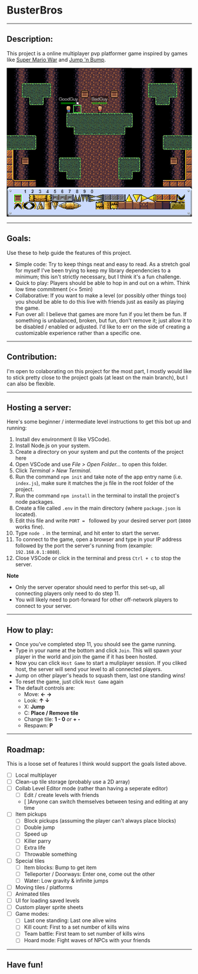 # BusterBros
-----------------------------------------------------------
## Description:

This project is a online multiplayer pvp platformer game inspired by games like [Super Mario War](https://en.wikipedia.org/wiki/Super_Mario_War) and [Jump 'n Bump](https://en.wikipedia.org/wiki/Jump_%27n_Bump).

![Stomping on a player](/social/BasicStomp.gif?raw=true "Stomping on a player")

-----------------------------------------------------------
## Goals:
Use these to help guide the features of this project.

* Simple code: Try to keep things neat and easy to read. As a stretch goal for myself I've been trying to keep my library dependencies to a minimum; this isn't strictly necessary, but I think it's a fun challenge.
* Quick to play: Players should be able to hop in and out on a whim. Think low time commitment (<= 5min)
* Collaborative: If you want to make a level (or possibly other things too) you should be able to do this live with friends just as easily as playing the game.
* Fun over all: I believe that games are more fun if you let them be fun. If something is unbalanced, broken, but fun, don't remove it; just allow it to be disabled / enabled or adjusted. I'd like to err on the side of creating a customizable experience rather than a specific one.

-----------------------------------------------------------
## Contribution:
I'm open to colaborating on this project for the most part, I mostly would like to stick pretty close to the project goals (at least on the main branch), but I can also be flexible.

-----------------------------------------------------------
## Hosting a server:

Here's some beginner / intermediate level instructions to get this bot up and running:

1. Install dev environment (I like VSCode).
2. Install Node.js on your system.
3. Create a directory on your system and put the contents of the project here
4. Open VSCode and use *File > Open Folder...* to open this folder.
5. Click *Terminal > New Terminal*.
6. Run the command `npm init` and take note of the app entry name (i.e. `index.js`), make sure it matches the js file in the root folder of the project.
7. Run the command `npm install` in the terminal to install the project's node packages.
8. Create a file called `.env` in the main directory (where `package.json` is located).
9. Edit this file and write `PORT = ` followed by your desired server port (`8080` works fine).
10. Type `node .` in the terminal, and hit enter to start the server.
11. To connect to the game, open a browser and type in your IP address followed by the port the server's running from (example: `192.168.0.1:8080`).
12. Close VSCode or click in the terminal and press `Ctrl + c` to stop the server.

**Note**
- Only the server operator should need to perfor this set-up, all connecting players only need to do step 11.
- You will likely need to port-forward for other off-network players to connect to your server.

-----------------------------------------------------------
## How to play:

- Once you've completed step 11, you should see the game running.
- Type in your name at the bottom and click `Join`. This will spawn your player in the world and join the game if it has been hosted.
- Now you can click `Host Game` to start a muliplayer session. If you cliked host, the server will send your level to all connected players.
- Jump on other player's heads to squash them, last one standing wins!
- To reset the game, just click `Host Game` again
- The default controls are: 
    - Move: **← →**
    - Look: **↑ ↓**
    - X: **Jump**
    - C: **Place / Remove tile**
    - Change tile: **1 - 0** *or* **+ -**
    - Respawn: **P**

-----------------------------------------------------------
## Roadmap:
This is a loose set of features I think would support the goals listed above.

- [ ] Local multiplayer
- [ ] Clean-up tile storage (probably use a 2D array)
- [ ] Collab Level Editor mode (rather than having a seperate editor)
	- [ ] Edit / create levels with friends
	- [ ]Anyone can switch themselves between tesing and editing at any time
- [ ] Item pickups
	- [ ] Block pickups (assuming the player can't always place blocks)
	- [ ] Double jump
	- [ ] Speed up
	- [ ] Killer parry
	- [ ] Extra life
	- [ ] Throwable something
- [ ] Special tiles
	- [ ] Item blocks: Bump to get item
	- [ ] Telleporter / Doorways: Enter one, come out the other
	- [ ] Water: Low gravity & infinite jumps
- [ ] Moving tiles / platforms
- [ ] Animated tiles
- [ ] UI for loading saved levels
- [ ] Custom player sprite sheets
- [ ] Game modes:
    - [ ] Last one standing: Last one alive wins
    - [ ] Kill count: First to a set number of kills wins
    - [ ] Team battle: First team to set number of kills wins
	- [ ] Hoard mode: Fight waves of NPCs with your friends

-----------------------------------------------------------
## Have fun!
